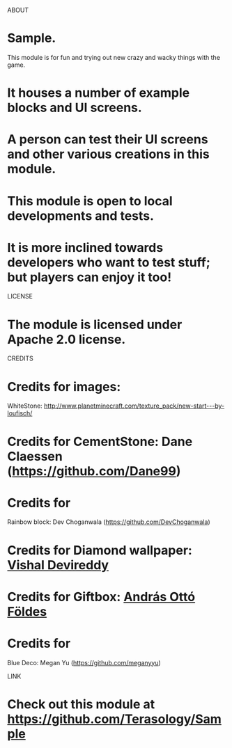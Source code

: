 ﻿ABOUT

# Sample.

This module is for fun and trying out new crazy and wacky things with the game. 
# It houses a number of example blocks and UI screens.

 
# A person can test their UI screens and other various creations in this module.
# This module is open to local developments and tests.
# It is more inclined towards developers who want to test stuff; but players can enjoy it too!

LICENSE

# The module is licensed under Apache 2.0 license.

CREDITS

# Credits for images:

WhiteStone: http://www.planetminecraft.com/texture_pack/new-start---by-loufisch/
# Credits for CementStone: Dane Claessen (https://github.com/Dane99)

# Credits for 
Rainbow block: Dev Choganwala (https://github.com/DevChoganwala)


# Credits for Diamond wallpaper: [Vishal Devireddy](https://github.com/TwoTau)


# Credits for Giftbox: [András Ottó Földes](https://github.com/andriii25)

# Credits for 
Blue Deco: Megan Yu (https://github.com/meganyyu)

LINK

# Check out this module at https://github.com/Terasology/Sample